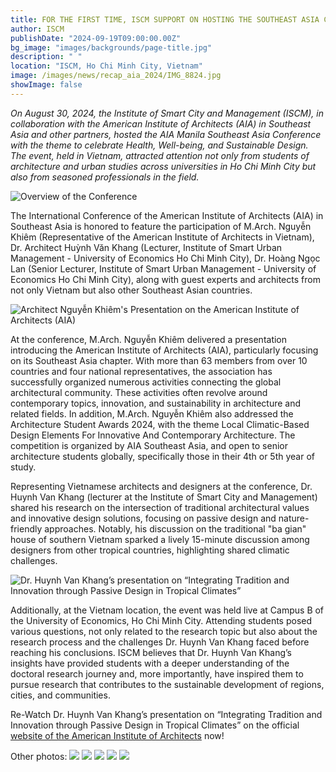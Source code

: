 ```yaml
---
title: FOR THE FIRST TIME, ISCM SUPPORT ON HOSTING THE SOUTHEAST ASIA CONFERENCE OF THE AMERICAN INSTITUTE OF ARCHITECTS IN VIETNAM
author: ISCM
publishDate: "2024-09-19T09:00:00.00Z"
bg_image: "images/backgrounds/page-title.jpg"
description: " "
location: "ISCM, Ho Chi Minh City, Vietnam"
image: /images/news/recap_aia_2024/IMG_8824.jpg
showImage: false
---
```


*On August 30, 2024, the Institute of Smart City and Management (ISCM), in collaboration with the American Institute of Architects (AIA) in Southeast Asia and other partners, hosted the AIA Manila Southeast Asia Conference with the theme to celebrate Health, Well-being, and Sustainable Design. The event, held in Vietnam, attracted attention not only from students of architecture and urban studies across universities in Ho Chi Minh City but also from seasoned professionals in the field.*

![Overview of the Conference](/images/news/recap_aia_2024/IMG_8824.jpg)

The International Conference of the American Institute of Architects (AIA) in Southeast Asia is honored to feature the participation of M.Arch. Nguyễn Khiêm (Representative of the American Institute of Architects in Vietnam), Dr. Architect Huỳnh Văn Khang (Lecturer, Institute of Smart Urban Management - University of Economics Ho Chi Minh City), Dr. Hoàng Ngọc Lan (Senior Lecturer, Institute of Smart Urban Management - University of Economics Ho Chi Minh City), along with guest experts and architects from not only Vietnam but also other Southeast Asian countries.

![Architect Nguyễn Khiêm\'s Presentation on the American Institute of Architects (AIA)](/images/news/recap_aia_2024/IMG_8801.jpg)

At the conference, M.Arch. Nguyễn Khiêm delivered a presentation introducing the American Institute of Architects (AIA), particularly focusing on its Southeast Asia chapter. With more than 63 members from over 10 countries and four national representatives, the association has successfully organized numerous activities connecting the global architectural community. These activities often revolve around contemporary topics, innovation, and sustainability in architecture and related fields. In addition, M.Arch. Nguyễn Khiêm also addressed the Architecture Student Awards 2024, with the theme Local Climatic-Based Design Elements For Innovative And Contemporary Architecture. The competition is organized by AIA Southeast Asia, and open to senior architecture students globally, specifically those in their 4th or 5th year of study.

Representing Vietnamese architects and designers at the conference, Dr. Huynh Van Khang (lecturer at the Institute of Smart City and Management) shared his research on the intersection of traditional architectural values and innovative design solutions, focusing on passive design and nature-friendly approaches. Notably, his discussion on the traditional "ba gian" house of southern Vietnam sparked a lively 15-minute discussion among designers from other tropical countries, highlighting shared climatic challenges.

![Dr. Huynh Van Khang’s presentation on “Integrating Tradition and Innovation through Passive Design in Tropical Climates”](/images/news/recap_aia_2024/IMG_8874.jpg)

Additionally, at the Vietnam location, the event was held live at Campus B of the University of Economics, Ho Chi Minh City. Attending students posed various questions, not only related to the research topic but also about the research process and the challenges Dr. Huynh Van Khang faced before reaching his conclusions. ISCM believes that Dr. Huynh Van Khang’s insights have provided students with a deeper understanding of the doctoral research journey and, more importantly, have inspired them to pursue research that contributes to the sustainable development of regions, cities, and communities.

Re-Watch Dr. Huynh Van Khang’s presentation on “Integrating Tradition and Innovation through Passive Design in Tropical Climates” on the official [website of the American Institute of Architects](https://www.aiainternational.org/online-lectures-calendar/2024/8/30/aia-southeast-asia-manila-conference-merging-tradition-and-innovation-through-passive-design-in-tropical-climate?fbclid=IwY2xjawFLcHRleHRuA2FlbQIxMAABHQC4VAt5_WxSD8g9wybLVqeU9SrWPyTGe4ixvd5wcEX2Z5Z3zIH9SRnPgg_aem_THhuz3Lh9B5YBZ9nihSQtw) now!

Other photos:
![](/images/news/recap_aia_2024/IMG_8894.jpg)
![](/images/news/recap_aia_2024/IMG_8883.jpg)
![](/images/news/recap_aia_2024/IMG_8878.jpg)
![](/images/news/recap_aia_2024/IMG_8849.jpg)
![](/images/news/recap_aia_2024/IMG_8890.jpg)
